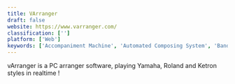 ```yaml
---
title: VArranger
draft: false 
website: https://www.varranger.com/
classification: ['']
platform: ['Web']
keywords: ['Accompaniment Machine', 'Automated Composing System', 'Band-in-a-Box', 'Busker', 'Captain Chords', 'FiTS', 'FreePlay', 'Guitar Pro 7', 'Gymphy', 'Helio Workstation', 'LifeSum', 'Liquid Music', 'Loola', 'Mixtikl', 'Movement', 'Odesi', 'One Man Band', 'Sharp11', 'Strength Stash', 'TrebleMaker', 'inKin Social Fitness Platform']
---
```

vArranger is a PC arranger software, playing Yamaha, Roland and Ketron styles in realtime !